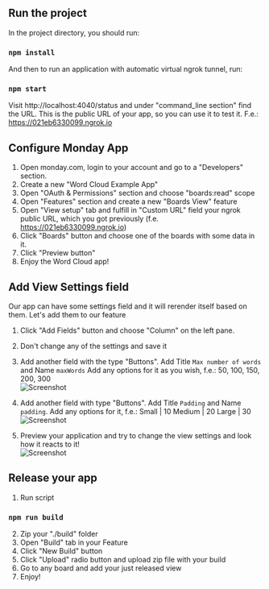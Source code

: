 ## Run the project

In the project directory, you should run:

### `npm install`

And then to run an application with automatic virtual ngrok tunnel, run:

### `npm start`

Visit http://localhost:4040/status and under "command_line section" find the URL. This is the public URL of your app, so you can use it to test it.
F.e.: https://021eb6330099.ngrok.io

## Configure Monday App 

1. Open monday.com, login to your account and go to a "Developers" section.
2. Create a new "Word Cloud Example App"
3. Open "OAuth & Permissions" section and choose "boards:read" scope
4. Open "Features" section and create a new "Boards View" feature
5. Open "View setup" tab and fulfill in "Custom URL" field your ngrok public URL, which you got previously (f.e. https://021eb6330099.ngrok.io)
6. Click "Boards" button and choose one of the boards with some data in it.
7. Click "Preview button"
8. Enjoy the Word Cloud app!

## Add View Settings field
Our app can have some settings field and it will rerender itself based on them. Let's add them to our feature

1. Click "Add Fields" button and choose "Column" on the left pane.
2. Don't change any of the settings and save it
3. Add another field with the type "Buttons". Add Title `Max number of words` and Name `maxWords`
Add any options for it as you wish, f.e.:
50, 100, 150, 200, 300
<br /> ![Screenshot](https://dapulse-res.cloudinary.com/image/upload/f_auto,q_auto/remote_mondaycom_static/uploads/VladMystetskyi/fcd37840-645a-42d8-a115-866c34a46dea_13monday-Apps2020-06-0322-01-53.png)

4. Add another field with type "Buttons". Add Title `Padding` and Name `padding`.
Add any options for it, f.e.:
Small | 10
Medium | 20
Large | 30
<br /> ![Screenshot](https://dapulse-res.cloudinary.com/image/upload/f_auto,q_auto/remote_mondaycom_static/uploads/VladMystetskyi/df9a7ecb-94aa-4a29-8f21-189b04db141c_13monday-Apps2020-06-0322-03-39.png)
5. Preview your application and try to change the view settings and look how it reacts to it!
<br /> ![Screenshot](https://dapulse-res.cloudinary.com/image/upload/f_mp4,f_auto/remote_mondaycom_static/uploads/VladMystetskyi/b0eb2f62-5664-440a-8385-3011328f36b8_screencast2020-06-0322-36-16.gif)

## Release your app
1. Run script
### `npm run build`
2. Zip your "./build" folder
3. Open "Build" tab in your Feature
4. Click "New Build" button
5. Click "Upload" radio button and upload zip file with your build
6. Go to any board and add your just released view
7. Enjoy!
